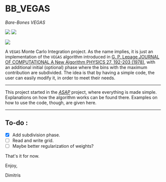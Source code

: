 # BB_VEGAS
*Bare-Bones VEGAS* 

![](https://img.shields.io/badge/language-C++-black.svg)    ![](https://tokei.rs/b1/github/dkaramit/BB_VEGAS)

![](https://img.shields.io/github/repo-size/dkaramit/BB_VEGAS?color=blue)


A ```VEGAS``` Monte Carlo Integration project. As the name implies, it is just an implementation of the ```VEGAS``` algorithm introduced in [G. P. Lepage JOURNAL  OF COMPUTATIONAL A New Algorithm PHYSICS 27, 192-203 (1978)](https://www.sciencedirect.com/science/article/pii/0021999178900049?via%3Dihub), with an additional  initial (optional) phase where the bins with the maximum contribution are subdivided. The idea is that by having a simple code, the user can easily modify it, in order to meet their needs. 


---

This project started in the [*ASAP*](https://dkaramit.github.io/ASAP) project, where everything is made simple. Explanations on how the algorithm works can be found there. Examples on how to use the code, though, are given here.

---
## To-do :
- [X] Add subdivision phase.
- [ ] Read and write grid.
- [ ] Maybe better regularization of weights?

That's it for now.

Enjoy,

Dimitris

